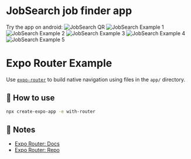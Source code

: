 # JobSearch job finder app

Try the app on android:
![JobSearch QR](https://github.com/GamingSlayerNS/JobSearch/assets/63477484/6ae1aaac-84fb-4181-b4b7-ef27e4c83d9c)
![JobSearch Example 1](https://github.com/GamingSlayerNS/JobSearch/assets/63477484/daa4be63-78f6-41d7-b664-f5125ed2042c)
![JobSearch Example 2](https://github.com/GamingSlayerNS/JobSearch/assets/63477484/22f2d2b2-f8f0-4598-b5a0-2fe517228cf3)
![JobSearch Example 3](https://github.com/GamingSlayerNS/JobSearch/assets/63477484/bb90fb8b-849a-4ce9-81b4-2b6aa42401fe)
![JobSearch Example 4](https://github.com/GamingSlayerNS/JobSearch/assets/63477484/9bd11971-cff2-4107-b84f-0a89a6acae31)
![JobSearch Example 5](https://github.com/GamingSlayerNS/JobSearch/assets/63477484/8625768d-a87b-49a3-8eed-813bb46c8125)






# Expo Router Example

Use [`expo-router`](https://expo.github.io/router) to build native navigation using files in the `app/` directory.

## 🚀 How to use

```sh
npx create-expo-app -e with-router
```

## 📝 Notes

- [Expo Router: Docs](https://expo.github.io/router)
- [Expo Router: Repo](https://github.com/expo/router)
